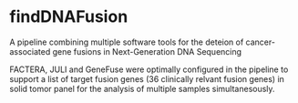 # findDNAFusion
A pipeline combining multiple software tools for the deteion of cancer-associated gene fusions in Next-Generation DNA Sequencing

FACTERA, JULI and GeneFuse were optimally configured in the pipeline to support a list of target fusion genes (36 clinically 
relvant fusion genes) in solid tomor panel for the analysis of multiple samples simultanesously.
